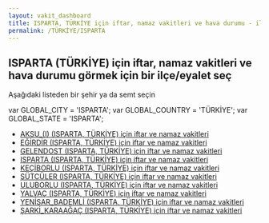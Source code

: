 ```yaml
---
layout: vakit_dashboard
title: ISPARTA, TÜRKİYE için iftar, namaz vakitleri ve hava durumu - ilçe/eyalet seç
permalink: /TÜRKİYE/ISPARTA
---
```


## ISPARTA (TÜRKİYE) için iftar, namaz vakitleri ve hava durumu  görmek için bir ilçe/eyalet seç

Aşağıdaki listeden bir şehir ya da semt seçin



  var GLOBAL_CITY = 'ISPARTA';
  var GLOBAL_COUNTRY = 'TÜRKİYE';
  var GLOBAL_STATE = 'ISPARTA';
* [AKSU_(I) (ISPARTA, TÜRKİYE) için iftar ve namaz vakitleri](/TÜRKİYE/ISPARTA/AKSU_(I))
* [EĞİRDİR (ISPARTA, TÜRKİYE) için iftar ve namaz vakitleri](/TÜRKİYE/ISPARTA/EĞİRDİR)
* [GELENDOST (ISPARTA, TÜRKİYE) için iftar ve namaz vakitleri](/TÜRKİYE/ISPARTA/GELENDOST)
* [ISPARTA (ISPARTA, TÜRKİYE) için iftar ve namaz vakitleri](/TÜRKİYE/ISPARTA/ISPARTA)
* [KEÇİBORLU (ISPARTA, TÜRKİYE) için iftar ve namaz vakitleri](/TÜRKİYE/ISPARTA/KEÇİBORLU)
* [SÜTCÜLER (ISPARTA, TÜRKİYE) için iftar ve namaz vakitleri](/TÜRKİYE/ISPARTA/SÜTCÜLER)
* [ULUBORLU (ISPARTA, TÜRKİYE) için iftar ve namaz vakitleri](/TÜRKİYE/ISPARTA/ULUBORLU)
* [YALVAÇ (ISPARTA, TÜRKİYE) için iftar ve namaz vakitleri](/TÜRKİYE/ISPARTA/YALVAÇ)
* [YENİSAR_BADEMLİ (ISPARTA, TÜRKİYE) için iftar ve namaz vakitleri](/TÜRKİYE/ISPARTA/YENİSAR_BADEMLİ)
* [ŞARKİ_KARAAĞAÇ (ISPARTA, TÜRKİYE) için iftar ve namaz vakitleri](/TÜRKİYE/ISPARTA/ŞARKİ_KARAAĞAÇ)
</script>
<script type="text/javascript">
